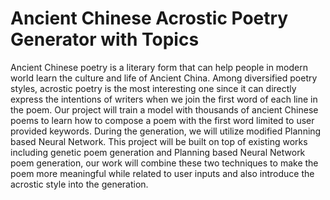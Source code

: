 # Ancient Chinese Acrostic Poetry Generator with Topics

Ancient Chinese poetry is a literary form that can help people in modern world learn the culture and life of Ancient China. Among diversified poetry styles, acrostic poetry is the most interesting one since it can directly express the intentions of writers when we join the first word of each line in the poem. Our project will train a model with thousands of ancient Chinese poems to learn how to compose a poem with the first word limited to user provided keywords. During the generation, we will utilize modified Planning based Neural Network. This project will be built on top of existing works including genetic poem generation and Planning based Neural Network poem generation, our work will combine these two techniques to make the poem more meaningful while related to user inputs and also introduce the acrostic style into the generation.



